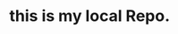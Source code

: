 # this is my local Repo.

<!-- git status: check the status
1.first save file
git add: then  add using "git add ."
to add new folder git init used
git commit -m to commit
git push to push in repo

To print all the branches
git branch

To change in between with branch
git checkout <branch name>

To create new branch
git checkout -b <branch name>

To delete a branch(we have to go to some other branch before deleting)
git branch -d <branch name>


 -->

